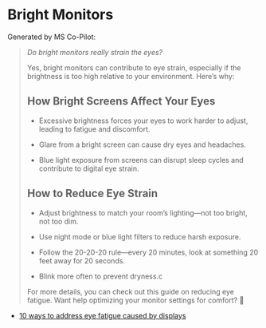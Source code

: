 # Bright Monitors

Generated by MS Co-Pilot:
> *Do bright monitors really strain the eyes?*
>
> Yes, bright monitors can contribute to eye strain, especially if the brightness is too high relative to your environment. Here’s why:
> 
> ## How Bright Screens Affect Your Eyes
> - Excessive brightness forces your eyes to work harder to adjust, leading to fatigue and discomfort.
> 
> - Glare from a bright screen can cause dry eyes and headaches.
> 
> - Blue light exposure from screens can disrupt sleep cycles and contribute to digital eye strain.
> 
> ## How to Reduce Eye Strain
> - Adjust brightness to match your room’s lighting—not too bright, not too dim.
> 
> - Use night mode or blue light filters to reduce harsh exposure.
> 
> - Follow the 20-20-20 rule—every 20 minutes, look at something 20 feet away for 20 seconds.
> 
> - Blink more often to prevent dryness.c
> 
> For more details, you can check out this guide on reducing eye fatigue. Want help optimizing your monitor settings for comfort? 🚀

- [10 ways to address eye fatigue caused by displays](https://www.eizoglobal.com/library/basics/10_ways_to_address_eye_fatigue/)